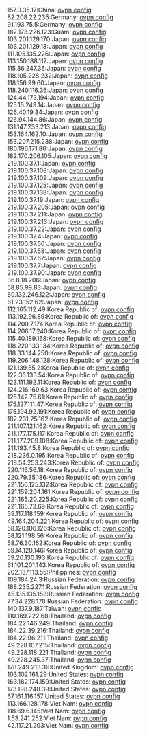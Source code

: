 157.0.35.17:China: [ovpn config](vpn/157_0_35_17.ovpn)  
82.208.22.235:Germany: [ovpn config](vpn/82_208_22_235.ovpn)  
91.193.75.5:Germany: [ovpn config](vpn/91_193_75_5.ovpn)  
182.173.226.123:Guam: [ovpn config](vpn/182_173_226_123.ovpn)  
103.201.129.170:Japan: [ovpn config](vpn/103_201_129_170.ovpn)  
103.201.129.18:Japan: [ovpn config](vpn/103_201_129_18.ovpn)  
111.105.135.226:Japan: [ovpn config](vpn/111_105_135_226.ovpn)  
113.150.188.117:Japan: [ovpn config](vpn/113_150_188_117.ovpn)  
115.36.247.36:Japan: [ovpn config](vpn/115_36_247_36.ovpn)  
118.105.228.232:Japan: [ovpn config](vpn/118_105_228_232.ovpn)  
118.156.99.60:Japan: [ovpn config](vpn/118_156_99_60.ovpn)  
118.240.116.36:Japan: [ovpn config](vpn/118_240_116_36.ovpn)  
124.44.173.194:Japan: [ovpn config](vpn/124_44_173_194.ovpn)  
125.15.249.14:Japan: [ovpn config](vpn/125_15_249_14.ovpn)  
126.40.19.34:Japan: [ovpn config](vpn/126_40_19_34.ovpn)  
126.94.144.86:Japan: [ovpn config](vpn/126_94_144_86.ovpn)  
131.147.233.213:Japan: [ovpn config](vpn/131_147_233_213.ovpn)  
153.164.162.10:Japan: [ovpn config](vpn/153_164_162_10.ovpn)  
153.207.215.238:Japan: [ovpn config](vpn/153_207_215_238.ovpn)  
180.196.171.86:Japan: [ovpn config](vpn/180_196_171_86.ovpn)  
182.170.206.105:Japan: [ovpn config](vpn/182_170_206_105.ovpn)  
219.100.37.1:Japan: [ovpn config](vpn/219_100_37_1.ovpn)  
219.100.37.108:Japan: [ovpn config](vpn/219_100_37_108.ovpn)  
219.100.37.109:Japan: [ovpn config](vpn/219_100_37_109.ovpn)  
219.100.37.125:Japan: [ovpn config](vpn/219_100_37_125.ovpn)  
219.100.37.138:Japan: [ovpn config](vpn/219_100_37_138.ovpn)  
219.100.37.19:Japan: [ovpn config](vpn/219_100_37_19.ovpn)  
219.100.37.205:Japan: [ovpn config](vpn/219_100_37_205.ovpn)  
219.100.37.211:Japan: [ovpn config](vpn/219_100_37_211.ovpn)  
219.100.37.213:Japan: [ovpn config](vpn/219_100_37_213.ovpn)  
219.100.37.22:Japan: [ovpn config](vpn/219_100_37_22.ovpn)  
219.100.37.4:Japan: [ovpn config](vpn/219_100_37_4.ovpn)  
219.100.37.50:Japan: [ovpn config](vpn/219_100_37_50.ovpn)  
219.100.37.58:Japan: [ovpn config](vpn/219_100_37_58.ovpn)  
219.100.37.67:Japan: [ovpn config](vpn/219_100_37_67.ovpn)  
219.100.37.7:Japan: [ovpn config](vpn/219_100_37_7.ovpn)  
219.100.37.90:Japan: [ovpn config](vpn/219_100_37_90.ovpn)  
36.8.18.206:Japan: [ovpn config](vpn/36_8_18_206.ovpn)  
58.85.99.83:Japan: [ovpn config](vpn/58_85_99_83.ovpn)  
60.132.246.122:Japan: [ovpn config](vpn/60_132_246_122.ovpn)  
61.23.152.62:Japan: [ovpn config](vpn/61_23_152_62.ovpn)  
112.165.112.49:Korea Republic of: [ovpn config](vpn/112_165_112_49.ovpn)  
113.192.96.89:Korea Republic of: [ovpn config](vpn/113_192_96_89.ovpn)  
114.200.7.174:Korea Republic of: [ovpn config](vpn/114_200_7_174.ovpn)  
114.206.17.240:Korea Republic of: [ovpn config](vpn/114_206_17_240.ovpn)  
115.40.189.168:Korea Republic of: [ovpn config](vpn/115_40_189_168.ovpn)  
118.220.133.134:Korea Republic of: [ovpn config](vpn/118_220_133_134.ovpn)  
118.33.144.250:Korea Republic of: [ovpn config](vpn/118_33_144_250.ovpn)  
119.206.148.128:Korea Republic of: [ovpn config](vpn/119_206_148_128.ovpn)  
121.139.55.2:Korea Republic of: [ovpn config](vpn/121_139_55_2.ovpn)  
122.36.133.54:Korea Republic of: [ovpn config](vpn/122_36_133_54.ovpn)  
123.111.192.11:Korea Republic of: [ovpn config](vpn/123_111_192_11.ovpn)  
124.216.169.63:Korea Republic of: [ovpn config](vpn/124_216_169_63.ovpn)  
125.142.75.61:Korea Republic of: [ovpn config](vpn/125_142_75_61.ovpn)  
175.127.111.47:Korea Republic of: [ovpn config](vpn/175_127_111_47.ovpn)  
175.194.92.191:Korea Republic of: [ovpn config](vpn/175_194_92_191.ovpn)  
182.231.25.162:Korea Republic of: [ovpn config](vpn/182_231_25_162.ovpn)  
211.107.121.162:Korea Republic of: [ovpn config](vpn/211_107_121_162.ovpn)  
211.177.175.117:Korea Republic of: [ovpn config](vpn/211_177_175_117.ovpn)  
211.177.209.108:Korea Republic of: [ovpn config](vpn/211_177_209_108.ovpn)  
211.193.45.8:Korea Republic of: [ovpn config](vpn/211_193_45_8.ovpn)  
218.236.0.195:Korea Republic of: [ovpn config](vpn/218_236_0_195.ovpn)  
218.54.253.243:Korea Republic of: [ovpn config](vpn/218_54_253_243.ovpn)  
220.116.56.18:Korea Republic of: [ovpn config](vpn/220_116_56_18.ovpn)  
220.79.35.186:Korea Republic of: [ovpn config](vpn/220_79_35_186.ovpn)  
221.156.125.132:Korea Republic of: [ovpn config](vpn/221_156_125_132.ovpn)  
221.159.204.161:Korea Republic of: [ovpn config](vpn/221_159_204_161.ovpn)  
221.165.20.225:Korea Republic of: [ovpn config](vpn/221_165_20_225.ovpn)  
221.165.73.69:Korea Republic of: [ovpn config](vpn/221_165_73_69.ovpn)  
39.117.118.159:Korea Republic of: [ovpn config](vpn/39_117_118_159.ovpn)  
49.164.204.221:Korea Republic of: [ovpn config](vpn/49_164_204_221.ovpn)  
58.120.106.126:Korea Republic of: [ovpn config](vpn/58_120_106_126.ovpn)  
58.121.198.56:Korea Republic of: [ovpn config](vpn/58_121_198_56.ovpn)  
58.76.30.162:Korea Republic of: [ovpn config](vpn/58_76_30_162.ovpn)  
59.14.120.146:Korea Republic of: [ovpn config](vpn/59_14_120_146.ovpn)  
59.20.130.193:Korea Republic of: [ovpn config](vpn/59_20_130_193.ovpn)  
61.101.201.143:Korea Republic of: [ovpn config](vpn/61_101_201_143.ovpn)  
202.137.113.55:Philippines: [ovpn config](vpn/202_137_113_55.ovpn)  
109.184.24.3:Russian Federation: [ovpn config](vpn/109_184_24_3.ovpn)  
188.235.227.1:Russian Federation: [ovpn config](vpn/188_235_227_1.ovpn)  
45.135.135.153:Russian Federation: [ovpn config](vpn/45_135_135_153.ovpn)  
77.34.228.178:Russian Federation: [ovpn config](vpn/77_34_228_178.ovpn)  
140.137.9.187:Taiwan: [ovpn config](vpn/140_137_9_187.ovpn)  
110.169.222.68:Thailand: [ovpn config](vpn/110_169_222_68.ovpn)  
184.22.146.249:Thailand: [ovpn config](vpn/184_22_146_249.ovpn)  
184.22.39.216:Thailand: [ovpn config](vpn/184_22_39_216.ovpn)  
184.22.96.211:Thailand: [ovpn config](vpn/184_22_96_211.ovpn)  
49.228.107.215:Thailand: [ovpn config](vpn/49_228_107_215.ovpn)  
49.228.118.221:Thailand: [ovpn config](vpn/49_228_118_221.ovpn)  
49.228.245.37:Thailand: [ovpn config](vpn/49_228_245_37.ovpn)  
178.249.213.39:United Kingdom: [ovpn config](vpn/178_249_213_39.ovpn)  
103.102.161.29:United States: [ovpn config](vpn/103_102_161_29.ovpn)  
163.182.174.159:United States: [ovpn config](vpn/163_182_174_159.ovpn)  
173.198.248.39:United States: [ovpn config](vpn/173_198_248_39.ovpn)  
67.161.116.157:United States: [ovpn config](vpn/67_161_116_157.ovpn)  
113.166.128.178:Viet Nam: [ovpn config](vpn/113_166_128_178.ovpn)  
118.69.6.145:Viet Nam: [ovpn config](vpn/118_69_6_145.ovpn)  
1.53.241.252:Viet Nam: [ovpn config](vpn/1_53_241_252.ovpn)  
42.117.21.203:Viet Nam: [ovpn config](vpn/42_117_21_203.ovpn)  
